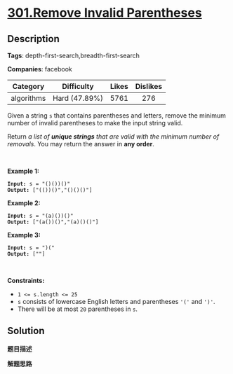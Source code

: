 # [301.Remove Invalid Parentheses](https://leetcode.com/problems/remove-invalid-parentheses/description/)

## Description

**Tags**: depth-first-search,breadth-first-search

**Companies**: facebook

| Category | Difficulty | Likes | Dislikes |
| :------: | :--------: | :---: | :------: |
| algorithms | Hard (47.89%) | 5761 | 276 |

<p>Given a string <code>s</code> that contains parentheses and letters, remove the minimum number of invalid parentheses to make the input string valid.</p>
<p>Return <em>a list of <strong>unique strings</strong> that are valid with the minimum number of removals</em>. You may return the answer in <strong>any order</strong>.</p>
<p>&nbsp;</p>
<p><strong class="example">Example 1:</strong></p>
<pre><code><strong>Input:</strong> s = &quot;()())()&quot;
<strong>Output:</strong> [&quot;(())()&quot;,&quot;()()()&quot;]</code></pre>
<p><strong class="example">Example 2:</strong></p>
<pre><code><strong>Input:</strong> s = &quot;(a)())()&quot;
<strong>Output:</strong> [&quot;(a())()&quot;,&quot;(a)()()&quot;]</code></pre>
<p><strong class="example">Example 3:</strong></p>
<pre><code><strong>Input:</strong> s = &quot;)(&quot;
<strong>Output:</strong> [&quot;&quot;]</code></pre>
<p>&nbsp;</p>
<p><strong>Constraints:</strong></p>
<ul>
  <li><code>1 &lt;= s.length &lt;= 25</code></li>
  <li><code>s</code> consists of lowercase English letters and parentheses <code>&#39;(&#39;</code> and <code>&#39;)&#39;</code>.</li>
  <li>There will be at most <code>20</code> parentheses in <code>s</code>.</li>
</ul>

## Solution

**题目描述**

**解题思路**
